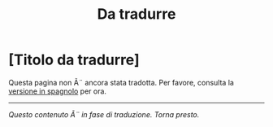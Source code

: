 ﻿---
title: [Da tradurre]
---

<!-- TODO: translation missing - Italian version -->

# [Titolo da tradurre]

Questa pagina non Ã¨ ancora stata tradotta. Per favore, consulta la [versione in spagnolo](/es/mitos-laboral-continuacion) per ora.

---

*Questo contenuto Ã¨ in fase di traduzione. Torna presto.*

